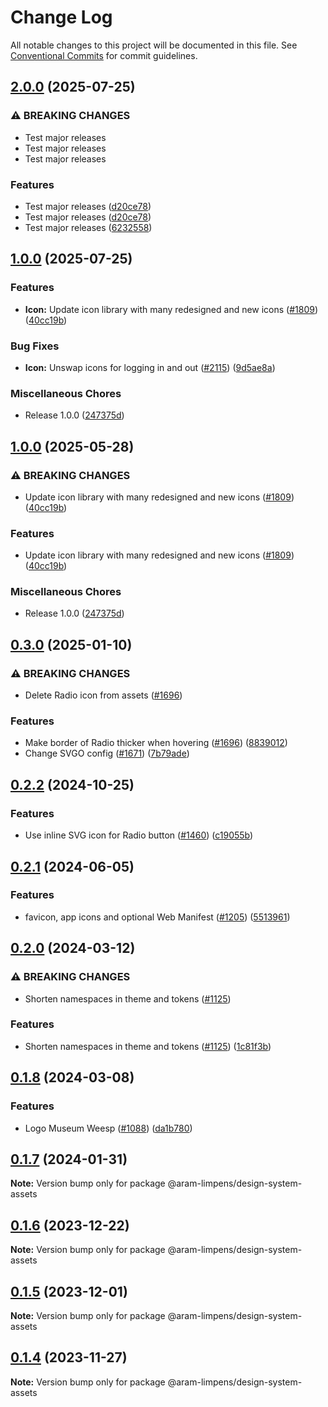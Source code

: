# Change Log

All notable changes to this project will be documented in this file.
See [Conventional Commits](https://conventionalcommits.org) for commit guidelines.

## [2.0.0](https://github.com/alimpens/design-system/compare/design-system-assets-v1.0.0...design-system-assets-v2.0.0) (2025-07-25)


### ⚠ BREAKING CHANGES

* Test major releases
* Test major releases
* Test major releases

### Features

* Test major releases ([d20ce78](https://github.com/alimpens/design-system/commit/d20ce789b8ec88582d01e485bf5e2f2a0e95dd87))
* Test major releases ([d20ce78](https://github.com/alimpens/design-system/commit/d20ce789b8ec88582d01e485bf5e2f2a0e95dd87))
* Test major releases ([6232558](https://github.com/alimpens/design-system/commit/6232558d80c2812684d8955339e6f9f553597598))

## [1.0.0](https://github.com/alimpens/design-system/compare/design-system-assets-v1.0.0...design-system-assets-v1.0.0) (2025-07-25)


### Features

* **Icon:** Update icon library with many redesigned and new icons ([#1809](https://github.com/alimpens/design-system/issues/1809)) ([40cc19b](https://github.com/alimpens/design-system/commit/40cc19b41021e257c0fe1d4aa741480b2484156d))


### Bug Fixes

* **Icon:** Unswap icons for logging in and out ([#2115](https://github.com/alimpens/design-system/issues/2115)) ([9d5ae8a](https://github.com/alimpens/design-system/commit/9d5ae8a8e6a33d13ecfbaf91037c932bf6c37ec4))


### Miscellaneous Chores

* Release 1.0.0 ([247375d](https://github.com/alimpens/design-system/commit/247375df3a0dfd5109726aaf2bb71b56ef62fdd1))

## [1.0.0](https://github.com/Amsterdam/design-system/compare/design-system-assets-v0.3.0...design-system-assets-v1.0.0) (2025-05-28)


### ⚠ BREAKING CHANGES

* Update icon library with many redesigned and new icons ([#1809](https://github.com/Amsterdam/design-system/issues/1809)) ([40cc19b](https://github.com/Amsterdam/design-system/commit/40cc19b41021e257c0fe1d4aa741480b2484156d))


### Features

* Update icon library with many redesigned and new icons ([#1809](https://github.com/Amsterdam/design-system/issues/1809)) ([40cc19b](https://github.com/Amsterdam/design-system/commit/40cc19b41021e257c0fe1d4aa741480b2484156d))


### Miscellaneous Chores

* Release 1.0.0 ([247375d](https://github.com/Amsterdam/design-system/commit/247375df3a0dfd5109726aaf2bb71b56ef62fdd1))

## [0.3.0](https://github.com/Amsterdam/design-system/compare/design-system-assets-v0.2.2...design-system-assets-v0.3.0) (2025-01-10)

### ⚠ BREAKING CHANGES

* Delete Radio icon from assets ([#1696](https://github.com/Amsterdam/design-system/issues/1696))

### Features

* Make border of Radio thicker when hovering ([#1696](https://github.com/Amsterdam/design-system/issues/1696)) ([8839012](https://github.com/Amsterdam/design-system/commit/88390124aa5197f6c784dae4fc2a7c3e18d75ca6))
* Change SVGO config ([#1671](https://github.com/Amsterdam/design-system/issues/1671)) ([7b79ade](https://github.com/Amsterdam/design-system/commit/7b79adef8b2ff7977e5af7cc6f329191f1dfff3f))

## [0.2.2](https://github.com/Amsterdam/design-system/compare/design-system-assets-v0.2.1...design-system-assets-v0.2.2) (2024-10-25)

### Features

* Use inline SVG icon for Radio button ([#1460](https://github.com/Amsterdam/design-system/issues/1460)) ([c19055b](https://github.com/Amsterdam/design-system/commit/c19055bd6453ce40ca43b31d599f14ec65d6037a))

## [0.2.1](https://github.com/Amsterdam/design-system/compare/design-system-assets-v0.2.0...design-system-assets-v0.2.1) (2024-06-05)

### Features

* favicon, app icons and optional Web Manifest ([#1205](https://github.com/Amsterdam/design-system/issues/1205)) ([5513961](https://github.com/Amsterdam/design-system/commit/55139617966514207402f791a5b4e9778d059946))

## [0.2.0](https://github.com/Amsterdam/design-system/compare/design-system-assets-v0.1.8...design-system-assets-v0.2.0) (2024-03-12)

### ⚠ BREAKING CHANGES

* Shorten namespaces in theme and tokens ([#1125](https://github.com/Amsterdam/design-system/issues/1125))

### Features

* Shorten namespaces in theme and tokens ([#1125](https://github.com/Amsterdam/design-system/issues/1125)) ([1c81f3b](https://github.com/Amsterdam/design-system/commit/1c81f3bd14c1f202eec2341aec1888fb74d956d5))

## [0.1.8](https://github.com/Amsterdam/design-system/compare/design-system-assets-v0.1.7...design-system-assets-v0.1.8) (2024-03-08)

### Features

* Logo Museum Weesp  ([#1088](https://github.com/Amsterdam/design-system/issues/1088)) ([da1b780](https://github.com/Amsterdam/design-system/commit/da1b7808b5bcf17acb93fe46531a9722814e9256))

## [0.1.7](https://github.com/Amsterdam/design-system/compare/@aram-limpens/design-system-assets@0.1.6...@aram-limpens/design-system-assets@0.1.7) (2024-01-31)

**Note:** Version bump only for package @aram-limpens/design-system-assets

## [0.1.6](https://github.com/Amsterdam/design-system/compare/@aram-limpens/design-system-assets@0.1.5...@aram-limpens/design-system-assets@0.1.6) (2023-12-22)

**Note:** Version bump only for package @aram-limpens/design-system-assets

## [0.1.5](https://github.com/Amsterdam/design-system/compare/@aram-limpens/design-system-assets@0.1.4...@aram-limpens/design-system-assets@0.1.5) (2023-12-01)

**Note:** Version bump only for package @aram-limpens/design-system-assets

## [0.1.4](https://github.com/Amsterdam/design-system/compare/@aram-limpens/design-system-assets@0.1.3...@aram-limpens/design-system-assets@0.1.4) (2023-11-27)

**Note:** Version bump only for package @aram-limpens/design-system-assets

